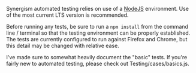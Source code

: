 Synergism automated testing relies on use of a [NodeJS](https://nodejs.org) environment.  Use of the most current LTS version is recommended.

Before running any tests, be sure to run a `npm install` from the command line / terminal so that the testing environment can be properly established.  The tests are currently configured to run against Firefox and Chrome, but this detail may be changed with relative ease.

I've made sure to somewhat heavily document the "basic" tests.  If you're fairly new to automated testing, please check out Testing/cases/basics.js.